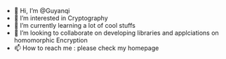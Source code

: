 - 👋 Hi, I’m @Guyanqi
- 👀 I’m interested in Cryptography
- 🌱 I’m currently learning a lot of cool stuffs
- 💞️ I’m looking to collaborate on developing libraries and applciations on homomorphic Encryption
- 📫 How to reach me : please check my homepage

<!---
Guyanqi/Guyanqi is a ✨ special ✨ repository because its `README.md` (this file) appears on your GitHub profile.
You can click the Preview link to take a look at your changes.
--->
